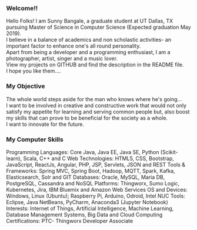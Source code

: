 ### Welcome!!
Hello Folks! I am Sunny Bangale, a graduate student at UT Dallas, TX pursuing Master of Science in Computer Science (Expected graduation May 2019).<br>
I believe in a balance of academics and non scholastic activities- an important factor to enhance one's all round personality. <br>
Apart from being a developer and a programming enthusiast, I am a photographer, artist, singer and a music lover. <br>
View my projects on GITHUB and find the description in the README file. <br>
I hope you like them.... 

### My Objective
The whole world steps aside for the man who knows where he's going...<br>
I want to be involved in creative and constructive work that would not only satisfy my appetite for learning and serving common people but, also boost my skills that can prove to be beneficial for the society as a whole. <br>
I want to innovate for the future.

### My Computer Skills
<tr>
<td>Programming Languages:</td>
<td>Core Java, Java EE, Java SE, Python (Scikit-learn), Scala, C++ and C </td>
</tr>

<tr>
<td>Web Technologies:</td>
<td>HTML5, CSS, Bootstrap, JavaScript, ReactJs, Angular, PHP, JSP, Servlets, JSON and REST</td>
</tr>

<tr>
<td>Tools & Frameworks:</td>
<td>Spring MVC, Spring Boot, Hadoop, MQTT, Spark, Kafka, Elasticsearch, Solr and GIT </td>
</tr>

<tr>
<td>Databases:</td>
<td>Oracle, MySQL, Maria DB, PostgreSQL, Cassandra and NoSQL </td>
</tr>

<tr>
<td>Platforms:</td>
<td>Thingworx, Sumo Logic, Kubernetes, Jira, IBM Bluemix and Amazon Web Services </td>
</tr>

<tr>
<td>OS and Devices:</td>
<td>Windows, Linux (Ubuntu); Raspberry Pi, Arduino, Odroid, Intel NUC </td>
</tr>

<tr>
<td>Tools:</td>
<td>Eclipse, Java NetBeans, PyCharm, Anaconda3 (Jupyter Notebook) </td>
</tr>
  
<tr>
<td>Interests:</td>
<td>Internet of Things, Artificial Intelligence, Machine Learning, Database Management Systems, Big Data and Cloud Computing </td>
</tr>

<tr>
<td>Certifications:</td>
<td>PTC- Thingworx Developer Associate </td>
</tr>  

